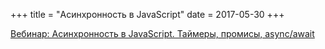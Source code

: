 +++
title = "Асинхронность в JavaScript"
date = 2017-05-30
+++

[Вебинар: Асинхронность в JavaScript. Таймеры, промисы, async/await](https://www.youtube.com/watch?v=Ih6Q7ka2eSQ)
